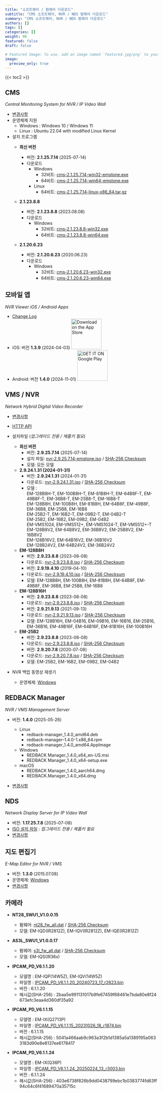 ```yaml
---
title: "소프트웨어 / 펌웨어 다운로드"
subtitle: "CMS 소프트웨어, NVR / NDS 펌웨어 다운로드"
summary: "CMS 소프트웨어, NVR / NDS 펌웨어 다운로드"
authors: []
tags: []
categories: []
weight: 90
featured: false
draft: false

# Featured Image: To use, add an image named `featured.jpg/png` to your page's folder.
image:
  preview_only: true
---
```


{{< toc2 >}}

## CMS

*Central Monitoring System for NVR / IP Video Wall*

- [변경사항](/docs/cms/changelog/cms21.html)
- 운영체제 지원
  - Windows : Windows 10 / Windows 11
  - Linux : Ubuntu 22.04 with modified Linux Kernel
- 설치 프로그램
  - **최신 버전**
    - 버전: **2.1.25.7.14** (2025-07-14)
    - 다운로드
      - Windows
        - 32비트: [cms-2.1.25.7.14-win32-emstone.exe](https://www.emstone.com/data/cms/cms-2.1.25.7.14-win32-emstone.exe)
        - 64비트: [cms-2.1.25.7.14-win64-emstone.exe](https://www.emstone.com/data/cms/cms-2.1.25.7.14-win64-emstone.exe)
      - Linux
        - 64비트: [cms-2.1.25.7.14-linux-x86_64.tar.gz](https://www.emstone.com/data/cms/cms-2.1.25.7.14-linux-x86_64.tar.gz)

  - **2.1.23.8.8**
    - 버전: **2.1.23.8.8** (2023.08.08)
    - 다운로드
      - Windows
        - 32비트: [cms-2.1.23.8.8-win32.exe](https://www.emstone.com/data/tta/cms/cms-2.1.23.8.8-win32.exe)
        - 64비트: [cms-2.1.23.8.8-win64.exe](https://www.emstone.com/data/tta/cms/cms-2.1.23.8.8-win64.exe)

  - **2.1.20.6.23**
    - 버전: **2.1.20.6.23** (2020.06.23)
    - 다운로드
      - Windows
        - 32비트: [cms-2.1.20.6.23-win32.exe](https://www.emstone.com/data/tta/cms/cms-2.1.20.6.23-win32.exe)
        - 64비트: [cms-2.1.20.6.23-win64.exe](https://www.emstone.com/data/tta/cms/cms-2.1.20.6.23-win64.exe)

## 모바일 앱

*NVR Viewer iOS / Android Apps*

- [Change Log](/docs/nvr-viewer/ChangeLog.html)
- iOS: 버전 **1.3.9** (2024-04-03)
  <a href="https://apps.apple.com/kr/app/linux-nvr-mobile-viewer/id561848768" target="_blank"><img width="100px" src="/img/app-store-badge.png" alt="Download on the App Store" class="d-inline-block py-0 my-2"></a>
- Android: 버전 **1.4.0** (2024-11-01)
  <a href="https://play.google.com/store/apps/details?id=com.emstone.moview" target="_blank"><img width="100px" src="/img/google-play-badge.png" alt="GET IT ON Google Play" class="d-inline-block py-0 my-2"></a>

## VMS / NVR

*Network Hybrid Digital Video Recorder*

- [변경사항](/docs/dvr/changelog/nvr29.html)
- [HTTP API](/docs/dvr/http/)
- 설치파일 (*업그레이드 전용 / 제품키 필요*)
  - **최신 버전**
    - 버전: **2.9.25.7.14** (2025-07-14)
    - 설치 파일: [nvr-2.9.25.7.14-emstone.iso](https://www.emstone.com/data/dvr/nvr-2.9.25.7.14-emstone.iso)
    / [SHA-256 Checksum](https://www.emstone.com/data/dvr/nvr-2.9.25.7.14-emstone.iso-sha256.txt)
    - 모델: 모든 모델
  <!--  - **EM-VMS1024**
    - 버전: **2.9.24.1.31** (2024-01-31)
    - 다운로드: [nvr-2.9.24.1.31.iso](https://www.emstone.com/data/tta/emstone/2024/nvr-2.9.24.1.31.iso)
                / [SHA-256 Checksum](https://www.emstone.com/data/tta/emstone/2024/nvr-2.9.24.1.31.iso-sha256.txt)
    - 모델: EM-VMS1024, EM-VMS512+, EM-VMS1024-T, EM-VMS512+-T
  - **EM-128B8H-T**
    - 버전: **2.9.24.1.31** (2024-01-31)
    - 다운로드: [nvr-2.9.24.1.31.iso](https://www.emstone.com/data/tta/emstone/2024/nvr-2.9.24.1.31.iso)
                / [SHA-256 Checksum](https://www.emstone.com/data/tta/emstone/2024/nvr-2.9.24.1.31.iso-sha256.txt)
    - 모델: EM-128B8H-T, EM-100B8H-T, EM-81B8H-T, EM-64B8F-T, EM-49B8F-T, EM-36B8-T, EM-128B8H, EM-100B8H, EM-81B8H, EM-64B8F, EM-49B8F, EM-36B8
  - **EM-25B8-T**
    - 버전: **2.9.24.1.31** (2024-01-31)
    - 다운로드: [nvr-2.9.24.1.31.iso](https://www.emstone.com/data/tta/emstone/2024/nvr-2.9.24.1.31.iso)
                / [SHA-256 Checksum](https://www.emstone.com/data/tta/emstone/2024/nvr-2.9.24.1.31.iso-sha256.txt)
    - 모델: EM-25B8-T, EM-16B8-T, EM-25B8, EM-16B8
  - **EM-25B2-T**
    - 버전: **2.9.24.1.31** (2024-01-31)
    - 다운로드: [nvr-2.9.24.1.31.iso](https://www.emstone.com/data/tta/emstone/2024/nvr-2.9.24.1.31.iso)
                / [SHA-256 Checksum](https://www.emstone.com/data/tta/emstone/2024/nvr-2.9.24.1.31.iso-sha256.txt)
    - 모델: EM-25B2-T, EM-16B2-T, EM-09B2-T, EM-04B2-T, EM-25B2, EM-16B2, EM-09B2, EM-04B2 -->

  - **2.9.24.1.31 (2024-01-31)**
    - 버전: **2.9.24.1.31** (2024-01-31)
    - 다운로드: [nvr-2.9.24.1.31.iso](https://www.emstone.com/data/tta/emstone/2024/nvr-2.9.24.1.31.iso)
                / [SHA-256 Checksum](https://www.emstone.com/data/tta/emstone/2024/nvr-2.9.24.1.31.iso-sha256.txt)
    - 모델 : <br>
      EM-128B8H-T, EM-100B8H-T, EM-81B8H-T, EM-64B8F-T, EM-49B8F-T, EM-36B8-T, EM-25B8-T, EM-16B8-T<br>
      EM-128B8H, EM-100B8H, EM-81B8H, EM-64B8F, EM-49B8F, EM-36B8, EM-25B8, EM-16B8<br>
      EM-25B2-T, EM-16B2-T, EM-09B2-T, EM-04B2-T<br>
      EM-25B2, EM-16B2, EM-09B2, EM-04B2<br>
      EM-VMS1024, EM-VMS512+, EM-VMS1024-T, EM-VMS512+-T<br>
      EM-128B8V2, EM-64B8V2, EM-36B8V2, EM-25B8V2, EM-16B8V2<br>
      EM-128B16V2, EM-64B16V2, EM-36B16V2<br>
      EM-128B24V2, EM-64B24V2, EM-36B24V2
  - **EM-128B8H**
    - 버전: **2.9.23.8.8** (2023-08-08)
    - 다운로드: [nvr-2.9.23.8.8.iso](https://www.emstone.com/data/tta/emstone/2023/nvr-2.9.23.8.8.iso)
                / [SHA-256 Checksum](https://www.emstone.com/data/tta/emstone/2023/nvr-2.9.23.8.8.iso-sha256.txt)
    - 버전: **2.9.19.4.10** (2019-04-10)
    - 다운로드: [nvr-2.9.19.4.10.iso](https://www.emstone.com/data/tta/emstone/2019/nvr-2.9.19.4.10.iso)
                / [SHA-256 Checksum](https://www.emstone.com/data/tta/emstone/2019/nvr-2.9.19.4.10.iso-sha256.txt)
    - 모델: EM-128B8H, EM-100B8H, EM-81B8H, EM-64B8F, EM-49B8F, EM-36B8, EM-25B8, EM-16B8
  - **EM-128B16H**
    - 버전: **2.9.23.8.8** (2023-08-08)
    - 다운로드: [nvr-2.9.23.8.8.iso](https://www.emstone.com/data/tta/emstone/2023/nvr-2.9.23.8.8.iso)
                / [SHA-256 Checksum](https://www.emstone.com/data/tta/emstone/2023/nvr-2.9.23.8.8.iso-sha256.txt)
    - 버전: **2.9.21.9.13** (2021-09-13)
    - 다운로드: [nvr-2.9.21.9.13.iso](https://www.emstone.com/data/tta/emstone/2021/nvr-2.9.21.9.13.iso)
                / [SHA-256 Checksum](https://www.emstone.com/data/tta/emstone/2021/nvr-2.9.21.9.13.iso-sha256.txt)
    - 모델: EM-128B16H, EM-04B16, EM-09B16, EM-16B16, EM-25B16, EM-36B16, EM-49B16F, EM-64B16F, EM-81B16H, EM-100B16H
  - **EM-25B2**
    - 버전: **2.9.23.8.8** (2023-08-08)
    - 다운로드: [nvr-2.9.23.8.8.iso](https://www.emstone.com/data/tta/emstone/2023/nvr-2.9.23.8.8.iso)
                / [SHA-256 Checksum](https://www.emstone.com/data/tta/emstone/2023/nvr-2.9.23.8.8.iso-sha256.txt)
    - 버전: **2.9.20.7.8** (2020-07-08)
    - 다운로드: [nvr-2.9.20.7.8.iso](https://www.emstone.com/data/tta/emstone/2020/nvr-2.9.20.7.8.iso)
                / [SHA-256 Checksum](https://www.emstone.com/data/tta/emstone/2020/nvr-2.9.20.7.8.iso-sha256.txt)
    - 모델: EM-25B2, EM-16B2, EM-09B2, EM-04B2
- NVR 백업 동영상 재생기
  - 운영체제: [Windows](https://www.emstone.com/data/nvrplay/nvrplay.exe)

## REDBACK Manager

*NVR / VMS Management Server*

- 버전: **1.4.0** (2025-05-26)
  - Linux
    - redback-manager_1.4.0_amd64.deb
    - redback-manager-1.4.0-1.x86_64.rpm
    - redback-manager_1.4.0_amd64.AppImage
  - Windows
    - REDBACK Manager_1.4.0_x64_en-US.msi
    - REDBACK Manager_1.4.0_x64-setup.exe
  - macOS
    - REDBACK Manager_1.4.0_aarch64.dmg
    - REDBACK.Manager_1.4.0_x64.dmg

- [변경사항](/docs/redback/ChangeLog.html)

## NDS

*Network Display Server for IP Video Wall*

- 버전: **1.17.25.7.8** (2025-07-08)
- [ISO 설치 파일](https://www.emstone.com/data/nds/nds-1.17.25.7.8.iso)
   : *업그레이드 전용 / 제품키 필요*
- [변경사항](/docs/nds/ChangeLog.html)

## 지도 편집기

*E-Map Editor for NVR / VMS*

- 버전: **1.3.0** (2015.07.08)
- 운영체제: [Windows](https://www.emstone.com/data/vms/mapedit/vms-mapedit-1.3.0-win-ia32-20150708.zip)
- [변경사항](https://github.com/nvrsw/mapedit/blob/master/ChangeLog.md)

## 카메라

- **NT28_SWU1_V1.0.0.15**
  - 펌웨어: [nt28_fw_all.dat](https://www.emstone.com/data/tta/camera/nt28_fw_all.dat)
            / [SHA-256 Checksum](https://www.emstone.com/data/tta/camera/hash_code.txt)
  - 모델: EM-IQD(IR2812Z), EM-IQV(IR2812Z), EM-IQE(IR2812Z)

- **AS3L_SWU1_V1.0.0.17**
  - 펌웨어: [s3l_fw_all.dat](https://www.emstone.com/data/tta/camera/EM-IQS/s3l_fw_all.dat)
            / [SHA-256 Checksum](https://www.emstone.com/data/tta/camera/EM-IQS/hash_code.txt)
  - 모델: EM-IQS(IR36x)

- **IPCAM_PD_V6.1.1.20**
  - 모델명 : EM-IQP(14W5Z), EM-IQV(14W5Z)
  - 파일명 : [IPCAM_PD_V6.1.1.20_20240723_17_r2623.bin](https://www.emstone.com/data/tta/camera/EM-IQP(14W5Z)/IPCAM_PD_V6.1.1.20_20240723_17_r2623.bin)
  - 버전 : 6.1.1.20
  - 해시값(SHA-256) : <span style="word-break:break-all;">2baa5e991131017b9fe67459f68461e7bda80e8f24673efc3eaa4d360df35a92</span>

- **IPCAM_PD_V6.1.1.15**
  - 모델명 : EM-IX(Q2713P)
  - 파일명 : [IPCAM_PD_V6.1.1.15_20231026_18_r1874.bin](https://www.emstone.com/data/tta/camera/EM-IX(Q2713P)/IPCAM_PD_V6.1.1.15_20231026_18_r1874.bin)
  - 버전 : 6.1.1.15
  - 해시값(SHA-256) : <span style="word-break:break-all;">5041a466aab9c963a3f2b1d1385a5a1389195a0633183d90e8e8137ee6178417</span>

- **IPCAM_PD_V6.1.1.24**
  - 모델명 : EM-IX(Q36P)
  - 파일명 : [IPCAM_PD_V6.1.1.24_20250224_13_r3003.bin](https://www.emstone.com/data/tta/camera/EM-IX(Q36P)/IPCAM_PD_V6.1.1.24_20250224_13_r3003.bin)
  - 버전 : 6.1.1.24
  - 해시값(SHA-256) : <span style="word-break:break-all;">403e6738f826b9dd0438799ebc1b0383774fd63ff94c64c6f41689470a35715c</span>

